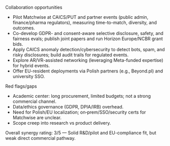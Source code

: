 Collaboration opportunities
- Pilot Matchwise at CAICS/PUT and partner events (public admin, finance/pharma regulators), measuring time-to-match, diversity, and outcomes.
- Co-develop GDPR- and consent-aware selective disclosure, safety, and fairness evals; publish joint papers and run Horizon Europe/NCBR grant bids.
- Apply CAICS anomaly detection/cybersecurity to detect bots, spam, and risky disclosures; build audit trails for regulated events.
- Explore AR/VR-assisted networking (leveraging Meta-funded expertise) for hybrid events.
- Offer EU-resident deployments via Polish partners (e.g., Beyond.pl) and university SSO.

Red flags/gaps
- Academic center: long procurement, limited budgets; not a strong commercial channel.
- Data/ethics governance (GDPR, DPIA/IRB) overhead.
- Need for Polish/EU localization; on‑prem/SSO/security certs for Matchwise are unclear.
- Scope creep into research vs product delivery.

Overall synergy rating: 3/5 — Solid R&D/pilot and EU-compliance fit, but weak direct commercial pathway.
